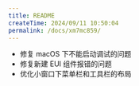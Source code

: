 ```yaml
---
title: README
createTime: 2024/09/11 10:50:04
permalink: /docs/xm7mc859/
---
```


- 修复 macOS 下不能启动调试的问题
- 修复新建 EUI 组件报错的问题
- 优化小窗口下菜单栏和工具栏的布局
